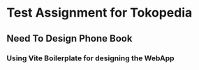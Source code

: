 # Test Assignment for Tokopedia

## Need To Design Phone Book

### Using Vite Boilerplate for designing the WebApp